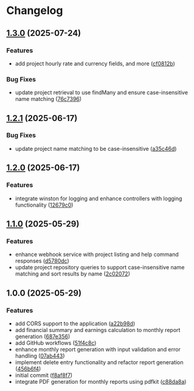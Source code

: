 # Changelog

## [1.3.0](https://github.com/jgalmeida93/timesheesh/compare/v1.2.1...v1.3.0) (2025-07-24)


### Features

* add project hourly rate and currency fields, and more ([cf0812b](https://github.com/jgalmeida93/timesheesh/commit/cf0812b3cb4842f870bcfbe4d864b1a17ba78809))


### Bug Fixes

* update project retrieval to use findMany and ensure case-insensitive name matching ([76c7396](https://github.com/jgalmeida93/timesheesh/commit/76c73962199865bbf0e6ede89573d66b80812f4c))

## [1.2.1](https://github.com/jgalmeida93/timesheesh/compare/v1.2.0...v1.2.1) (2025-06-17)


### Bug Fixes

* update project name matching to be case-insensitive ([a35c46d](https://github.com/jgalmeida93/timesheesh/commit/a35c46d9171cfcf947d85d48b17378dee68bdf69))

## [1.2.0](https://github.com/jgalmeida93/timesheesh/compare/v1.1.0...v1.2.0) (2025-06-17)


### Features

* integrate winston for logging and enhance controllers with logging functionality ([12679c0](https://github.com/jgalmeida93/timesheesh/commit/12679c05852f95233515586a8950bec3718de7a8))

## [1.1.0](https://github.com/jgalmeida93/timesheesh/compare/v1.0.0...v1.1.0) (2025-05-29)


### Features

* enhance webhook service with project listing and help command responses ([d5780dc](https://github.com/jgalmeida93/timesheesh/commit/d5780dc35dc31c24acf1ce917740edefd3632230))
* update project repository queries to support case-insensitive name matching and sort results by name ([2c02072](https://github.com/jgalmeida93/timesheesh/commit/2c02072147da752673e5193b1a341eac59be4019))

## 1.0.0 (2025-05-29)


### Features

* add CORS support to the application ([a22b98d](https://github.com/jgalmeida93/timesheesh/commit/a22b98db9a2677e8d82c3aab927b6656f48e5435))
* add financial summary and earnings calculation to monthly report generation ([687e356](https://github.com/jgalmeida93/timesheesh/commit/687e3569f4edd201cca20221f3d8874b3639d3da))
* add GitHub workflows ([51f4c8c](https://github.com/jgalmeida93/timesheesh/commit/51f4c8c28313f9586fc4cbe4f7d52d965a159013))
* enhance monthly report generation with input validation and error handling ([07ab443](https://github.com/jgalmeida93/timesheesh/commit/07ab44329e38dc6f0d5b255273bc1660b8bec04e))
* implement delete entry functionality and refactor report generation ([456b6f4](https://github.com/jgalmeida93/timesheesh/commit/456b6f403ecb3f655c433def9da9177279830f47))
* initial commit ([f8af8f7](https://github.com/jgalmeida93/timesheesh/commit/f8af8f7ec9feecb038ced20929ca11b3e153225f))
* integrate PDF generation for monthly reports using pdfkit ([c88da8a](https://github.com/jgalmeida93/timesheesh/commit/c88da8aced561913cbf9704bc048e076be2d4875))
